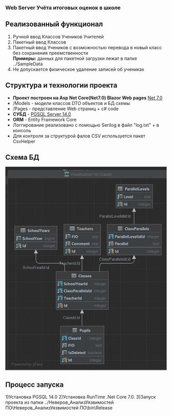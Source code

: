 ### Web Server Учёта итоговых оценок в школе

## Реализованный функционал
1) Ручной ввод Классов Учеников Учителей
2) Пакетный ввод Классов 
3) Пакетный ввод Учеников с возможностью перевода в новый класс без сохранения преемственности  
**Примеры:** данных для пакетной загрузки лежат в папке ../SampleData
4) Не допускается физическое удаление записей об учениках


## Структура и технологии проекта

* **Проект построен на Asp Net Core(Net7.0) Blazor Web pages**
  [Net 7.0](https://dotnet.microsoft.com/en-us/download/dotnet/7.0)
* /Models - модели классов DTO объектов и БД схемы 
* /Pages - представление Web страниц + с# code
* **СУБД** - [PGSQL Server 14.0](https://www.enterprisedb.com/downloads/postgres-postgresql-downloads)
* **ORM** - Entity Framework Core
* Логгирование реализовано с помощью Serilog в файл "log.txt" + в консоль
* Для контроля за структурой фалов CSV используется пакет CsvHelper 
## Схема БД
![DB Schema.jpg](wwwroot%2FDB%20Schema.jpg)

## Процесс запуска
1)Установка PGSQL 14.0
2)Установка RunTime .Net Core 7.0.
3)Запуск проекта из папки ../Неверов_АнализУязвимостей ПО\Неверов_АнализУязвимостей ПО\bin\Release
